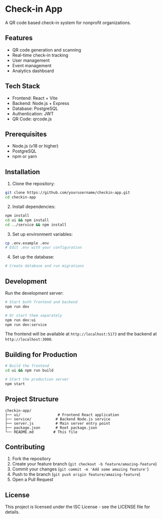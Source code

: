 # Check-in App

A QR code based check-in system for nonprofit organizations.

## Features

- QR code generation and scanning
- Real-time check-in tracking
- User management
- Event management
- Analytics dashboard

## Tech Stack

- Frontend: React + Vite
- Backend: Node.js + Express
- Database: PostgreSQL
- Authentication: JWT
- QR Code: qrcode.js

## Prerequisites

- Node.js (v18 or higher)
- PostgreSQL
- npm or yarn

## Installation

1. Clone the repository:
```bash
git clone https://github.com/yourusername/checkin-app.git
cd checkin-app
```

2. Install dependencies:
```bash
npm install
cd ui && npm install
cd ../service && npm install
```

3. Set up environment variables:
```bash
cp .env.example .env
# Edit .env with your configuration
```

4. Set up the database:
```bash
# Create database and run migrations
```

## Development

Run the development server:

```bash
# Start both frontend and backend
npm run dev

# Or start them separately
npm run dev:ui
npm run dev:service
```

The frontend will be available at `http://localhost:5173` and the backend at `http://localhost:3000`.

## Building for Production

```bash
# Build the frontend
cd ui && npm run build

# Start the production server
npm start
```

## Project Structure

```
checkin-app/
├── ui/                 # Frontend React application
├── service/           # Backend Node.js service
├── server.js          # Main server entry point
├── package.json       # Root package.json
└── README.md         # This file
```

## Contributing

1. Fork the repository
2. Create your feature branch (`git checkout -b feature/amazing-feature`)
3. Commit your changes (`git commit -m 'Add some amazing feature'`)
4. Push to the branch (`git push origin feature/amazing-feature`)
5. Open a Pull Request

## License

This project is licensed under the ISC License - see the LICENSE file for details.
